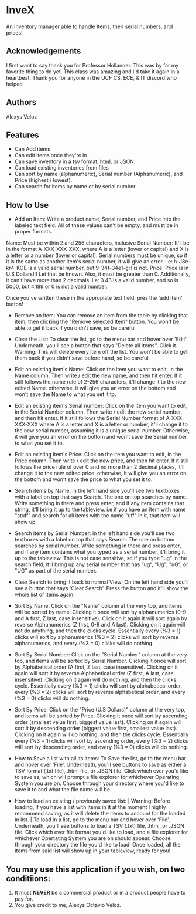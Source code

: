 # InveX

An Inventory manager able to handle Items, their serial numbers, and prices!

## Acknowledgements
I first want to say thank you for Professor Hollander. This was by far my favorite thing to do yet.
This class was amazing and I'd take it again in a heartbeat. 
Thank you for anyone in the  UCF CS, ECE, & IT discord who helped
## Authors
Alexys Veloz
## Features

- Can Add items
- Can edit items once they're in
- Can save inventory in a tsv format, html, or JSON.
- Can load existing inventories from files
- Can sort by name (alphanumeric), Serial number (Alphanumeric), and Price (highest / lowest).
- Can search for items by name or by serial number.


## How to Use

- Add an Item:
Write a product name, Serial number, and Price into the labeled text field. All of these values can't be empty, and must be in proper formats.

Name: Must be within 2 and 256 characters, inclusive
Serial Number: It'll be in the format A-XXX-XXX-XXX, where A is a letter (lower or capital)
and X is a letter or a number (lower or capital). Serial numbers must be unique, so if it is the same as another item's serial number, it will give an error.
i.e: h-J8e-kr4-KOE is a valid serial number, but 9-34f-34e1-gH is not.
Price: Price is in U.S Dollars!!! Let that be known. Also, it must be greater than 0. Additionally, it can't have more than 2 decimals. 
i.e: 3.43 is a valid number, and so is 5000, but 4.189 or 0 is not a valid number. 

Once you've written these in the appropiate text field, pres the 'add item' button!



- Remove an Item: 
You can remove an item from the table by clicking that item, then clicking the
"Remove selected Item" button. You won't be able to get it back if you didn't save, so be careful.


- Clear the List:
To clear the list, go to the menu bar and hover over 'Edit'. Underneath, you'll see a button that says "Delete all Items". Click it. Warning: This will delete every item off the list.
You won't be able to get them back if you didn't save before hand, so be careful.


- Edit an existing item's Name:
Click on the item you want to edit, in the Name column. Then write / edit the new name,
and then hit enter. If it still follows the name rule of 2-256 characters, it'll change it to the new edited Name.
otherwise, it will give you an error on the bottom and won't save the Name to what you set it to.


- Edit an existing item's Serial number:
Click on the item you want to edit, in the Serial Number column. Then write / edit the new serial number,
and then hit enter. If it still follows the Serial Number format of A-XXX-XXX-XXX where A is a letter and X is a letter or number, it'll change it to the new serial number, assuming it is a unique serial number. Otherwise, it will give you an error on the bottom and won't save the Serial number to what you set it to.


- Edit an existing item's Price:
Click on the item you want to edit, in the Price column. Then write / edit the new price,
and then hit enter. If it still follows the price rule of over 0 and no more than 2 decimal places, it'll change it to the new edited price.
otherwise, it will give you an error on the bottom and won't save the price to what you set it to.


- Search items by Name:
in the left hand side you'll see two textboxes with a label on top that says Search. The one on top searches by name. Write something in there and press enter, and if any item contains that string, it'll bring it up to the tableview. i.e if you have an item with name "stuff" and search for all items with the name "uff" in it, that item will show up.


- Search items by Serial Number:
in the left hand side you'll see two textboxes with a label on top that says Search. The one on bottom searches by serial number. Write something in there and press enter, and if any item contains what you typed as a serial number, it'll bring it up to the tableview. This is not case sensitive, so if you type "ug" in the search field, it'll bring up any serial number that has "ug", "Ug", "uG", or "UG" as part of the serial number.


- Clear Search to bring it back to normal View:
On the left hand side you'll see a button that says 'Clear Search'. Press the button and it'll show the whole list of items again. 


- Sort By Name:
Click on the "Name" column at the very top, and items will be sorted by name. Clicking it once  will sort by  alphanumerics (0-9 and A first, Z last, case insensitive). Click on it again it will sort again by reverse Alphanumerics (Z first, 0-9 and A last). Clicking on it again will not do anything, and then the clicks cycle. Essentially every (%3 = 1) clicks will sort by alphanumerics (%3 = 2) clicks will sort by reverse alphanumerics, and every (%3 = 0) clicks will do nothing.


- Sort By Serial Number:
Click on the "Serial Number" column at the very top, and items will be sorted by Serial Number. Clicking it once will sort by Alphabetical order (A first, Z last, case insensitive). Clicking on it again will sort it by reverse Alphabetical order (Z first, A last, case insensitive). Clicking on it again will do nothing, and then the clicks cycle. Essentially every (%3 = 1) clicks will sort by alphabetical order, every (%3 = 2) clicks will sort by reverse alphabetical order, and every (%3 = 0) clicks will do nothing.

- Sort By Price:
Click on the "Price (U.S Dollars)" column at the very top, and items will be sorted by Price. Clicking it once will sort by ascending order (smallest value first, biggest value last). Clicking on it again will sort it by descending order (biggest value first, smallest value last). Clicking on it again will do nothing, and then the clicks cycle. Essentially every (%3 = 1) clicks will sort by ascending order, every (%3 = 2) clicks will sort by descending order, and every (%3 = 0) clicks will do nothing.


- How to Save a list with all its items:
To Save the list, go to the menu bar and hover over 'File'. Underneath, you'll see buttons to save as either a TSV format (.txt file), .html file, or .JSON file. Click which ever you'd like to save as,  which will prompt a file explorer for whichever Operating System you are on. Choose through your directory where you'd like to save it to and what the file name will be.

- How to load an existing / previously saved list:
| Warning: Before loading, if you have a list with items in it at the moment I highly recommend saving, as it will delete the items to account for the loaded in list. | To load in a list, go to the menu bar and hover over 'File'. Underneath, you'll see buttons to load a TSV (.txt) file, .html, or .JSON file. Click which ever file format you'd like to load, and a file explorer for whichever Opertating System you are on should appear. Choose through your directory the file you'd like to load! Once loaded, all the items from said list will show up in your tableview, ready for you!

## You may use this application if you wish, on two conditiions:
1) It must __NEVER__ be a commercial product or in a product people have to pay for.
2) You give credit to me, Alexys Octavio Veloz.
